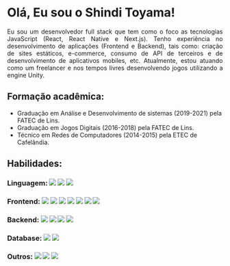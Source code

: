 # Olá, Eu sou o Shindi Toyama!

<div align="justify">
  Eu sou um desenvolvedor full stack que tem como o foco as tecnologias JavaScript (React, React Native e Next.js). 
  Tenho experiência no desenvolvimento de aplicações (Frontend e Backend), tais como: criação de sites estáticos, e-commerce, consumo de API de terceiros e de desenvolvimento de aplicativos mobiles, etc. 
  Atualmente, estou atuando como um freelancer e nos tempos livres desenvolvendo jogos utilizando a engine Unity.
</div>

## Formação acadêmica:

<ul>
  <li>Graduação em Análise e Desenvolvimento de sistemas (2019-2021) pela FATEC de Lins.</li>
  <li>Graduação em Jogos Digitais (2016-2018) pela FATEC de Lins.</li>
  <li>Técnico em Redes de Computadores (2014-2015) pela ETEC de Cafelândia.</li>
</ul>

## Habilidades:

### Linguagem: <img src="https://img.shields.io/badge/JavaScript-323330?style=for-the-badge&logo=javascript&logoColor=F7DF1E" /> <img src="https://img.shields.io/badge/TypeScript-007ACC?style=for-the-badge&logo=typescript&logoColor=white" /> <img src="https://img.shields.io/badge/PHP-777BB4?style=for-the-badge&logo=php&logoColor=white" />

### Frontend: <img src="https://img.shields.io/badge/HTML5-E34F26?style=for-the-badge&logo=html5&logoColor=white" /> <img src="https://img.shields.io/badge/CSS3-1572B6?style=for-the-badge&logo=css3&logoColor=white" /> <img src="https://img.shields.io/badge/Bootstrap-563D7C?style=for-the-badge&logo=bootstrap&logoColor=white" /> <img src="https://img.shields.io/badge/React-20232A?style=for-the-badge&logo=react&logoColor=61DAFB" /> <img src="https://img.shields.io/badge/React_Native-20232A?style=for-the-badge&logo=react&logoColor=61DAFB" /> <img src="https://img.shields.io/badge/Redux-593D88?style=for-the-badge&logo=redux&logoColor=white" /> <img src="https://img.shields.io/badge/next.js-000000?style=for-the-badge&logo=nextdotjs&logoColor=white" />

### Backend: <img src="https://img.shields.io/badge/Node.js-339933?style=for-the-badge&logo=nodedotjs&logoColor=white" /> <img src="https://img.shields.io/badge/Express.js-000000?style=for-the-badge&logo=express&logoColor=white" /> <img src="https://img.shields.io/badge/JWT-000000?style=for-the-badge&logo=JSON%20web%20tokens&logoColor=white" /> <img src="https://img.shields.io/badge/firebase-ffca28?style=for-the-badge&logo=firebase&logoColor=black" />

### Database: <img src="https://img.shields.io/badge/MySQL-005C84?style=for-the-badge&logo=mysql&logoColor=white" /> <img src="https://img.shields.io/badge/MongoDB-4EA94B?style=for-the-badge&logo=mongodb&logoColor=white" />

### Outros: <img src="https://img.shields.io/badge/GIT-E44C30?style=for-the-badge&logo=git&logoColor=white" /> <img src="https://img.shields.io/badge/GitHub-100000?style=for-the-badge&logo=github&logoColor=white" /> <img src="https://img.shields.io/badge/Unity-100000?style=for-the-badge&logo=unity&logoColor=white" />
